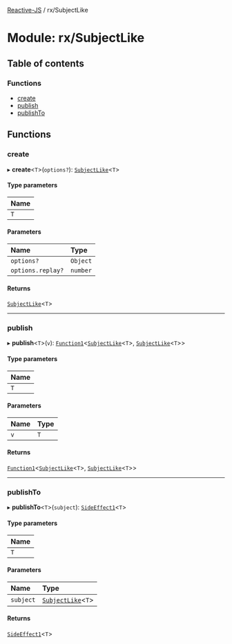 [Reactive-JS](../README.md) / rx/SubjectLike

# Module: rx/SubjectLike

## Table of contents

### Functions

- [create](rx_SubjectLike.md#create)
- [publish](rx_SubjectLike.md#publish)
- [publishTo](rx_SubjectLike.md#publishto)

## Functions

### create

▸ **create**<`T`\>(`options?`): [`SubjectLike`](../interfaces/rx.SubjectLike.md)<`T`\>

#### Type parameters

| Name |
| :------ |
| `T` |

#### Parameters

| Name | Type |
| :------ | :------ |
| `options?` | `Object` |
| `options.replay?` | `number` |

#### Returns

[`SubjectLike`](../interfaces/rx.SubjectLike.md)<`T`\>

___

### publish

▸ **publish**<`T`\>(`v`): [`Function1`](functions.md#function1)<[`SubjectLike`](../interfaces/rx.SubjectLike.md)<`T`\>, [`SubjectLike`](../interfaces/rx.SubjectLike.md)<`T`\>\>

#### Type parameters

| Name |
| :------ |
| `T` |

#### Parameters

| Name | Type |
| :------ | :------ |
| `v` | `T` |

#### Returns

[`Function1`](functions.md#function1)<[`SubjectLike`](../interfaces/rx.SubjectLike.md)<`T`\>, [`SubjectLike`](../interfaces/rx.SubjectLike.md)<`T`\>\>

___

### publishTo

▸ **publishTo**<`T`\>(`subject`): [`SideEffect1`](functions.md#sideeffect1)<`T`\>

#### Type parameters

| Name |
| :------ |
| `T` |

#### Parameters

| Name | Type |
| :------ | :------ |
| `subject` | [`SubjectLike`](../interfaces/rx.SubjectLike.md)<`T`\> |

#### Returns

[`SideEffect1`](functions.md#sideeffect1)<`T`\>
